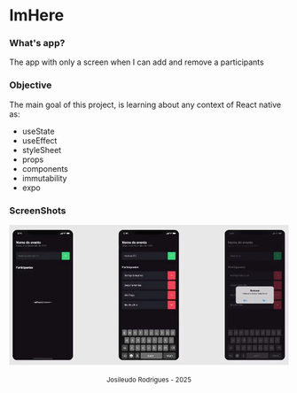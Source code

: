 # ImHere

### What's app?
The app with only a screen when I can add and remove a participants

### Objective
The main goal of this project, is learning about any context of React native as:
* useState
* useEffect
* styleSheet
* props
* components
* immutability
* expo

### ScreenShots
![img.png](img.png)

<div align="center">
    <small>Josileudo Rodrigues - 2025</small>
</div>